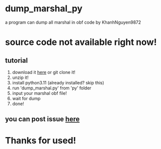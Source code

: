 # dump_marshal_py
a program can dump all marshal in obf code by KhanhNguyen9872

# source code not available right now!

## tutorial
1. download it [here](https://github.com/KhanhNguyen9872/dump_marshal_py/archive/refs/heads/main.zip) or git clone it!
2. unzip it!
3. install python3.11 (already installed? skip this)
4. run 'dump_marshal.py' from 'py<version>' folder
5. input your marshal obf file!
6. wait for dump
7. done!

## you can post issue [here](https://github.com/KhanhNguyen9872/kramer-specter_deobf/issues/new)

# Thanks for used!
